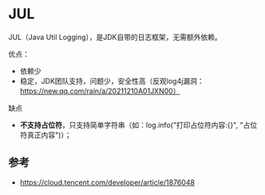 # JUL
JUL（Java Util Logging），是JDK自带的日志框架，无需额外依赖。


优点：
* 依赖少
* 稳定，JDK团队支持，问题少，安全性高（反观log4j漏洞：https://new.qq.com/rain/a/20211210A01JXN00）


缺点
* **不支持占位符**，只支持简单字符串（如：log.info("打印占位符内容:{}", "占位符真正内容")）；


## 参考
* https://cloud.tencent.com/developer/article/1876048